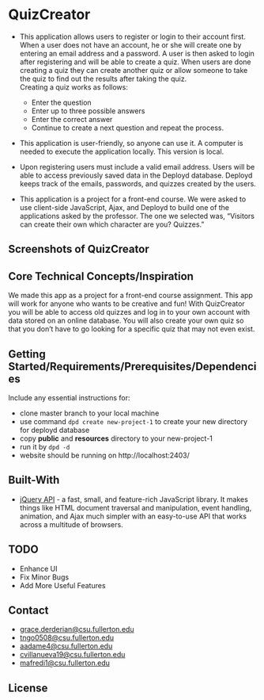 # QuizCreator
+ This application allows users to register or login to their account first. When a user does not have an account, he or she will create one by entering an email address and a password. A user is then asked to login after registering and will be able to create a quiz. When users are done creating a quiz they can create another quiz or allow someone to take the quiz to find out the results after taking the quiz. </br>
Creating a quiz works as follows:
  + Enter the question
  + Enter up to three possible answers
  + Enter the correct answer
  + Continue to create a next question and repeat the process.

+ This application is user-friendly, so anyone can use it. A computer is needed to execute the application locally. This version is local.

+ Upon registering users must include a valid email address. Users will be able to access previously saved data in the Deployd database. Deployd keeps track of the emails, passwords, and quizzes created by the users.

+ This application is a project for a front-end course. We were asked to use client-side JavaScript, Ajax, and Deployd to build one of the applications asked by the professor. The one we selected was, “Visitors can create their own which character are you? Quizzes.”

## Screenshots of QuizCreator


## Core Technical Concepts/Inspiration
We made this app as a project for a front-end course assignment.
This app will work for anyone who wants to be creative and fun!
With QuizCreator you will be able to access old quizzes and log in to your own account with data stored on an online database. You will also create your own quiz so that you don’t have to go looking for a specific quiz that may not even exist.
## Getting Started/Requirements/Prerequisites/Dependencies
Include any essential instructions for:
+ clone master branch to your local machine
+ use command ```dpd create new-project-1``` to create your new directory for deployd database
+ copy **public** and **resources** directory to your new-project-1
+ run it by ```dpd -d```
+ website should be running on http://localhost:2403/

## Built-With
- [jQuery API](https://api.jquery.com/) - a fast, small, and feature-rich JavaScript library. It makes things like HTML document traversal and manipulation, event handling, animation, and Ajax much simpler with an easy-to-use API that works across a multitude of browsers.


## TODO
- Enhance UI
- Fix Minor Bugs
- Add More Useful Features
## Contact
- grace.derderian@csu.fullerton.edu
- tngo0508@csu.fullerton.edu
- aadame4@csu.fullerton.edu
- cvillanueva19@csu.fullerton.edu
- mafredi1@csu.fullerton.edu 
## License
